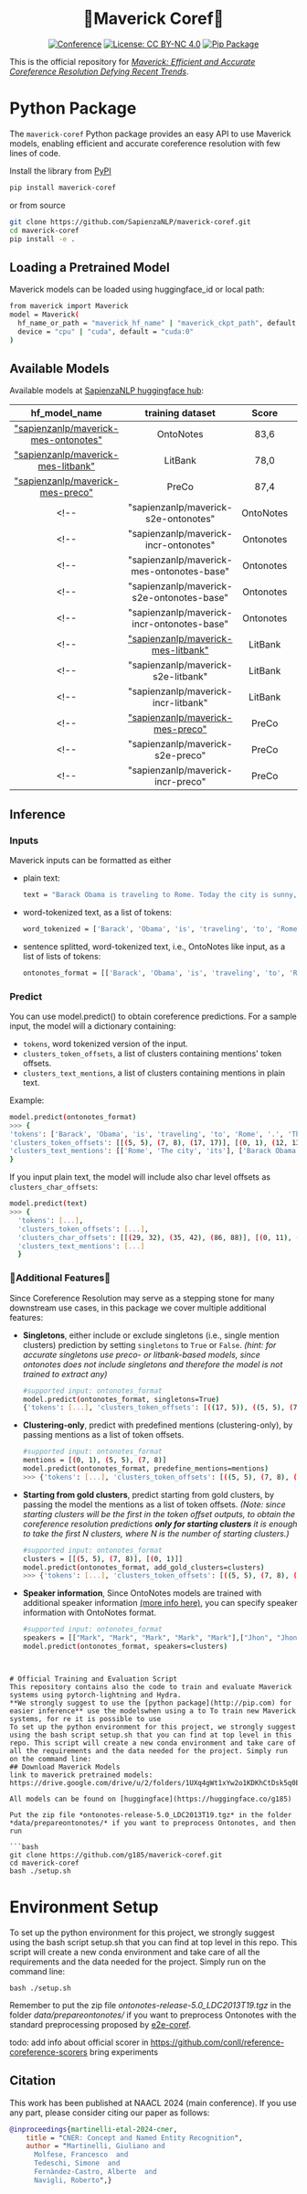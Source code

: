 <h1 align="center">
  🤘Maverick Coref🤘
</h1>
<div align="center">


[![Conference](https://img.shields.io/badge/ACL%202024-red)](https://2024.aclweb.org/)
[![License: CC BY-NC 4.0](https://img.shields.io/badge/License-CC%20BY--NC%204.0-green.svg)](https://creativecommons.org/licenses/by-nc/4.0/)
[![Pip Package](https://img.shields.io/badge/🐍%20Python%20package-blue)](https://huggingface.co/Babelscape/cner-base)
</div>


This is the official repository for [*Maverick:
Efficient and Accurate Coreference Resolution Defying Recent Trends*](https://arxiv.org/pdf/todo/).  


# Python Package
The `maverick-coref` Python package provides an easy API to use Maverick models, enabling efficient and accurate coreference resolution with few lines of code.

Install the library from [PyPI](https://pypi.org/project/maverick-coref/)

```bash
pip install maverick-coref
```
or from source 

```bash
git clone https://github.com/SapienzaNLP/maverick-coref.git
cd maverick-coref
pip install -e .
```

## Loading a Pretrained Model
Maverick models can be loaded using huggingface_id or local path:
```bash
from maverick import Maverick
model = Maverick(
  hf_name_or_path = "maverick_hf_name" | "maverick_ckpt_path", default = "SapienzaNLP/maverick-mes-ontonotes"
  device = "cpu" | "cuda", default = "cuda:0"
)
```

## Available Models
Available models at [SapienzaNLP huggingface hub](https://huggingface.co/sapienzanlp):

|            hf_model_name            | training dataset | Score | Singletons |
|:-----------------------------------:|:----------------:|:-----:|:----------:|
|    ["sapienzanlp/maverick-mes-ontonotes"](https://huggingface.co/sapienzanlp/maverick-mes-ontonotes)    |     OntoNotes    |  83,6 |     No     |
|     ["sapienzanlp/maverick-mes-litbank"](https://huggingface.co/sapienzanlp/maverick-mes-litbank)     |      LitBank     |  78,0 |     Yes    |
|      ["sapienzanlp/maverick-mes-preco"](https://huggingface.co/sapienzanlp/maverick-mes-preco)      |       PreCo      |  87,4 |     Yes    |
<!-- |    "sapienzanlp/maverick-s2e-ontonotes"    |     OntoNotes    |  83,4 |     No     |     No    | -->
<!-- |    "sapienzanlp/maverick-incr-ontonotes"   |     Ontonotes    |  83,5 |     No     |     No    | -->
<!-- |  "sapienzanlp/maverick-mes-ontonotes-base" |     Ontonotes    |  81,4 |     No     |     No    | -->
<!-- | "sapienzanlp/maverick-s2e-ontonotes-base"  |     Ontonotes    |  81,1 |     No     |     No    | -->
<!-- | "sapienzanlp/maverick-incr-ontonotes-base" |     Ontonotes    |  81,0 |     No     |     No    | -->
<!-- |     ["sapienzanlp/maverick-mes-litbank"](https://huggingface.co/sapienzanlp/maverick-mes-litbank)     |      LitBank     |  78,0 |     Yes    |    Yes    | -->
<!-- |     "sapienzanlp/maverick-s2e-litbank"     |      LitBank     |  77,6 |     Yes    |     No    | -->
<!-- |     "sapienzanlp/maverick-incr-litbank"    |      LitBank     |  78,3 |     Yes    |     No    | -->
<!-- |      ["sapienzanlp/maverick-mes-preco"](https://huggingface.co/sapienzanlp/maverick-mes-preco)      |       PreCo      |  87,4 |     Yes    |    Yes    | -->
<!-- |      "sapienzanlp/maverick-s2e-preco"      |       PreCo      |  87,2 |     Yes    |     No    | -->
<!-- |      "sapienzanlp/maverick-incr-preco"     |       PreCo      |  88,0 |     Yes    |     No    | -->


## Inference
### Inputs
Maverick inputs can be formatted as either 
- plain text:
  ```bash
  text = "Barack Obama is traveling to Rome. Today the city is sunny, therefore the president plans to visit its most important attraction, the Colosseum"
  ```
- word-tokenized text, as a list of tokens:
  ```bash
  word_tokenized = ['Barack', 'Obama', 'is', 'traveling', 'to', 'Rome', '.', 'The', 'city', 'is', 'sunny', 'and', 'the', 'president', 'plans', 'to', 'visit', 'its', 'most', 'important', 'monument', ',', 'the', 'Colosseum']
  ```
- sentence splitted, word-tokenized text, i.e., OntoNotes like input, as a list of lists of tokens:
  ```bash
  ontonotes_format = [['Barack', 'Obama', 'is', 'traveling', 'to', 'Rome', '.'], ['The', 'city', 'is', 'sunny', 'and', 'the', 'president', 'plans', 'to', 'visit', 'its', 'most', 'important', 'monument', ',', 'the', 'Colosseum']] 
  ```

### Predict
You can use model.predict() to obtain coreference predictions.
For a sample input, the model will a dictionary containing:
- `tokens`, word tokenized version of the input.
- `clusters_token_offsets`, a list of clusters containing mentions' token offsets.
- `clusters_text_mentions`, a list of clusters containing mentions in plain text.

Example:
  ```bash
model.predict(ontonotes_format)
>>> {
  'tokens': ['Barack', 'Obama', 'is', 'traveling', 'to', 'Rome', '.', 'The', 'city', 'is', 'sunny', 'and', 'the', 'president', 'plans', 'to', 'visit', 'its', 'most', 'important', 'monument', ',', 'the', 'Colosseum'], 
  'clusters_token_offsets': [[(5, 5), (7, 8), (17, 17)], [(0, 1), (12, 13)]], 
  'clusters_text_mentions': [['Rome', 'The city', 'its'], ['Barack Obama', 'the president']]
}
```

If you input plain text, the model will include also char level offsets as `clusters_char_offsets`:
```bash
model.predict(text)
>>> {
  'tokens': [...], 
  'clusters_token_offsets': [...], 
  'clusters_char_offsets': [[(29, 32), (35, 42), (86, 88)], [(0, 11), (57, 69)]], 
  'clusters_text_mentions': [...]
  }
```

### 🚨Additional Features🚨
Since Coreference Resolution may serve as a stepping stone for many downstream use cases, in this package we cover multiple additional features:

- **Singletons**, either include or exclude singletons (i.e., single mention clusters) prediction by setting `singletons` to `True` or `False`.
*(hint: for accurate singletons use preco- or litbank-based models, since ontonotes does not include singletons and therefore the model is not trained to extract any)*
  ```bash
  #supported input: ontonotes_format
  model.predict(ontonotes_format, singletons=True)
  {'tokens': [...], 'clusters_token_offsets': [((17, 5)), ((5, 5), (7, 8), (17, 17)), ((0, 1), (12, 13))], 'clusters_char_offsets': None, 'clusters_token_text': [['its most important monument'],['Rome', 'The city', 'its'], ['Barack Obama', 'the president']]}
  ```

- **Clustering-only**, predict with predefined mentions (clustering-only), by passing mentions as a list of token offsets.
  ```bash
  #supported input: ontonotes_format
  mentions = [(0, 1), (5, 5), (7, 8)]
  model.predict(ontonotes_format, predefine_mentions=mentions)
  >>> {'tokens': [...], 'clusters_token_offsets': [((5, 5), (7, 8), (17, 17)), ((0, 1), (12, 13))], 'clusters_char_offsets': None, 'clusters_token_text': [['Rome', 'The city', 'its'], ['Barack Obama', 'the president']]}
  ```

- **Starting from gold clusters**, predict starting from gold clusters, by passing the model the mentions as a list of token offsets.
*(Note: since starting clusters will be the first in the token offset outputs, to obtain the coreference resolution predictions **only for starting clusters** it is enough to take the first N clusters, where N is the number of starting clusters.)*
  ```bash
  #supported input: ontonotes_format 
  clusters = [[(5, 5), (7, 8)], [(0, 1)]]
  model.predict(ontonotes_format, add_gold_clusters=clusters)
  >>> {'tokens': [...], 'clusters_token_offsets': [((5, 5), (7, 8), (17, 17)), ((0, 1), (12, 13))], 'clusters_char_offsets': None, 'clusters_token_text': [['Rome', 'The city', 'its'], ['Barack Obama', 'the president']]}
  ```

- **Speaker information**, Since OntoNotes models are trained with additional speaker information [(more info here)](https://catalog.ldc.upenn.edu/docs/LDC2013T19/OntoNotes-Release-5.0.pdf), you can specify speaker information with OntoNotes format. 

  ```bash
  #supported input: ontonotes_format 
  speakers = [["Mark", "Mark", "Mark", "Mark", "Mark"],["Jhon", "Jhon", "Jhon", "Jhon"]]
  model.predict(ontonotes_format, speakers=clusters)
```


# Official Training and Evaluation Script
This repository contains also the code to train and evaluate Maverick systems using pytorch-lightning and Hydra.
**We strongly suggest to use the [python package](http://pip.com) for easier inference** use the modelswhen using a to To train new Maverick systems, for re it is possible to use 
To set up the python environment for this project, we strongly suggest using the bash script setup.sh that you can find at top level in this repo. This script will create a new conda environment and take care of all the requirements and the data needed for the project. Simply run on the command line:
## Download Maverick Models
link to maverick pretrained models:
https://drive.google.com/drive/u/2/folders/1UXq4gWt1xYw2o1KDKhCtDsk5q0EiPx1t

All models can be found on [huggingface](https://huggingface.co/g185)

Put the zip file *ontonotes-release-5.0_LDC2013T19.tgz* in the folder *data/prepareontonotes/* if you want to preprocess Ontonotes, and then run 

```bash
git clone https://github.com/g185/maverick-coref.git
cd maverick-coref
bash ./setup.sh
``` 


# Environment Setup
To set up the python environment for this project, we strongly suggest using the bash script setup.sh that you can find at top level in this repo. This script will create a new conda environment and take care of all the requirements and the data needed for the project. Simply run on the command line:

```
bash ./setup.sh
```
Remember to put the zip file *ontonotes-release-5.0_LDC2013T19.tgz* in the folder *data/prepareontonotes/* if you want to preprocess Ontonotes with the standard preprocessing proposed by [e2e-coref](https://github.com/kentonl/e2e-coref/).

todo: add info about official scorer in https://github.com/conll/reference-coreference-scorers
bring experiments 


## Citation
This work has been published at NAACL 2024 (main conference). If you use any part, please consider citing our paper as follows:
```bibtex
@inproceedings{martinelli-etal-2024-cner,
    title = "CNER: Concept and Named Entity Recognition",
    author = "Martinelli, Giuliano and
      Molfese, Francesco  and
      Tedeschi, Simone  and
      Fernàndez-Castro, Alberte  and
      Navigli, Roberto",}
```